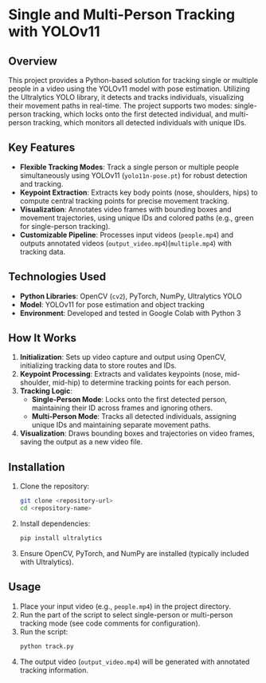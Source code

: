 # Single and Multi-Person Tracking with YOLOv11

## Overview
This project provides a Python-based solution for tracking single or multiple people in a video using the YOLOv11 model with pose estimation. Utilizing the Ultralytics YOLO library, it detects and tracks individuals, visualizing their movement paths in real-time. The project supports two modes: single-person tracking, which locks onto the first detected individual, and multi-person tracking, which monitors all detected individuals with unique IDs.

## Key Features
- **Flexible Tracking Modes**: Track a single person or multiple people simultaneously using YOLOv11 (`yolo11n-pose.pt`) for robust detection and tracking.
- **Keypoint Extraction**: Extracts key body points (nose, shoulders, hips) to compute central tracking points for precise movement tracking.
- **Visualization**: Annotates video frames with bounding boxes and movement trajectories, using unique IDs and colored paths (e.g., green for single-person tracking).
- **Customizable Pipeline**: Processes input videos (`people.mp4`) and outputs annotated videos (`output_video.mp4`)(`multiple.mp4`) with tracking data.

## Technologies Used
- **Python Libraries**: OpenCV (`cv2`), PyTorch, NumPy, Ultralytics YOLO
- **Model**: YOLOv11 for pose estimation and object tracking
- **Environment**: Developed and tested in Google Colab with Python 3

## How It Works
1. **Initialization**: Sets up video capture and output using OpenCV, initializing tracking data to store routes and IDs.
2. **Keypoint Processing**: Extracts and validates keypoints (nose, mid-shoulder, mid-hip) to determine tracking points for each person.
3. **Tracking Logic**:
   - **Single-Person Mode**: Locks onto the first detected person, maintaining their ID across frames and ignoring others.
   - **Multi-Person Mode**: Tracks all detected individuals, assigning unique IDs and maintaining separate movement paths.
4. **Visualization**: Draws bounding boxes and trajectories on video frames, saving the output as a new video file.

## Installation
1. Clone the repository:
   ```bash
   git clone <repository-url>
   cd <repository-name>
   ```
2. Install dependencies:
   ```bash
   pip install ultralytics
   ```
3. Ensure OpenCV, PyTorch, and NumPy are installed (typically included with Ultralytics).

## Usage
1. Place your input video (e.g., `people.mp4`) in the project directory.
2. Run the part of the script to select single-person or multi-person tracking mode (see code comments for configuration).
3. Run the script:
   ```bash
   python track.py
   ```
4. The output video (`output_video.mp4`) will be generated with annotated tracking information.


